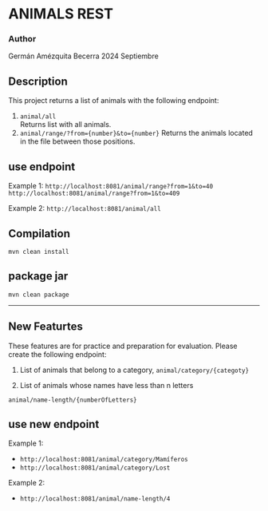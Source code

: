 # ANIMALS REST

### Author
Germán Amézquita Becerra
2024 Septiembre

## Description

This project returns a list of animals with the following endpoint:

1. `animal/all`   
   Returns list with all animals.
2.  `animal/range/?from={number}&to={number}`
   Returns the animals located in the file between those positions.


## use endpoint

Example 1: 
`http://localhost:8081/animal/range?from=1&to=40`
`http://localhost:8081/animal/range?from=1&to=409`

Example 2: 
`http://localhost:8081/animal/all`



## Compilation

```
mvn clean install
```

## package jar
```
mvn clean package
```

---

## New Featurtes

These features are for practice and preparation for evaluation. Please create the following endpoint:

1. List of animals that belong to a category, 
 `animal/category/{categoty}`

2. List of animals whose names have less than n letters

 `animal/name-length/{numberOfLetters}`


## use new endpoint

Example 1: 
- `http://localhost:8081/animal/category/Mamíferos`
- `http://localhost:8081/animal/category/Lost`

Example 2: 
- `http://localhost:8081/animal/name-length/4`
